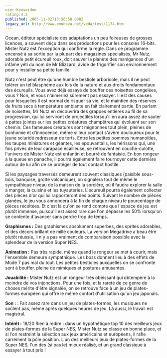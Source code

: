 ```yaml
---
user:Kenseiden
rating:4.5
published: 2005-11-02T13:56:58.000Z
legacy_url: http://www.emunova.net/veda/test/1174.htm
---
```

Ocean, éditeur spécialiste des adaptations un peu foireuses de grosses licences, a souvent déçu dans ses productions pour les consoles 16-bits. Mister Nutz est l'exception qui confirme la règle. Dans ce programme encensé à sa sortie par la plupart des magazines spécialisés, Mr Nutz, adorable petit écureuil roux, doit sauver la planète des manigances d'un infâme yéti du nom de Mr Blizzard, avide de frigorifier son environnement pour y installer sa petite famille.   

  

Nutz n'est peut être qu'une humble bestiole arboricole, mais il ne peut tolérer un tel blasphème aux lois de la nature et aux droits fondamentaux des écureuils. Vous avez déjà essayé de bouffer des noisettes congelées, vous ? Non, et vous n'aimeriez sûrement pas essayer. Il est des causes pour lesquelles il est normal de risquer sa vie, et le maintien des réserves de fruits secs à température ambiante en fait clairement partie. En parlant de noisettes, Mr Nutz en découvrira des grappes entières au fil de sa progression, qui lui serviront de projectiles lorsqu'il en aura assez de sauter à pattes jointes sur les petites créatures champêtres qui évoluent sur son chemin. Ces fameuses créatures sont mignonnes tout plein, pleines de bonhomie et d'innocence, même si leur contact s'avère douloureux pour le jeune sciuridé redresseur de torts. Entre les petites pommes humanoïdes, les taupes miniatures et géantes, les épouvantails, les hérissons qui, une fois privés de leur carapace écailleuse, se retrouvent en couche-culotte, l'univers de Mister Nutz est enfantin et bourré de fantaisie. En bon rongeur à la queue en panache, il pourra également faire tournoyer cette dernière autour de lui afin de se protéger de tout contact hostile.   

  

Si les paysages traversés demeurent souvent classiques (paisible sous-bois, banquise, grotte volcanique), on signalera tout de même le sympathique niveau de la maison de la sorcière, où il faudra explorer la salle à manger, la cuisine et les tuyauteries. L'écureuil pourra également collecter des pièces d'or qui lui rapporteront des points. Suivant le nombre de pièces glanées, le jeu vous annoncera à la fin de chaque niveau le pourcentage de pièces récoltées. Et c'est là qu'on se rend compte que l'espace de jeu est plutôt immense, puisqu'il est assez rare que l'on dépasse les 50% lorsqu'on se contente d'avancer sans perdre trop de temps.  

  

  

**Graphismes :** Des graphismes absolument superbes, des sprites adorables, et des décors brillant de mille couleurs. La version Megadrive a beau être plutôt réussie, il n'y a pas vraiment de comparaison possible avec la splendeur de la version Super NES.   

**Animation :** Pas très rapide, même quand le rongeur se met à courir, mais l'ensemble demeure sympathique. Les boss donnent lieu à des effets de Mode 7 pas mal du tout. Les petites bestioles auxquelles on se confronte sont à bouffer, pleine de mimiques et postures amusantes.  

**Jouabilité :** Mister Nutz est un rongeur très obéissant qui obtempère à la moindre de vos injonctions. Pour une fois, et la rareté de ce genre de choses mérite d'être signalée, on se retrouve face à un jeu de plates-formes européen qui offre le même confort d'utilisation qu'un jeu japonais.   

**Son :** : Fait assez rare dans un jeu de plates-formes, les musiques ne soûlent pas, même après quelques heures de jeu. Là aussi, le travail est magistral.   

**Intérêt :** 18/20 Rien à redire : dans un hypothétique top 10 des meilleurs jeux de plates-formes de la Super NES, Mister Nutz se classe en bonne place, et si l'on restreint la sélection aux jeux américains et européens, il rafle carrément la pôle position. L'un des meilleurs jeux de plates-formes de la Super NES, l'un des (si pas le) mieux réalisé, et un grand classique à essayer à tout prix !